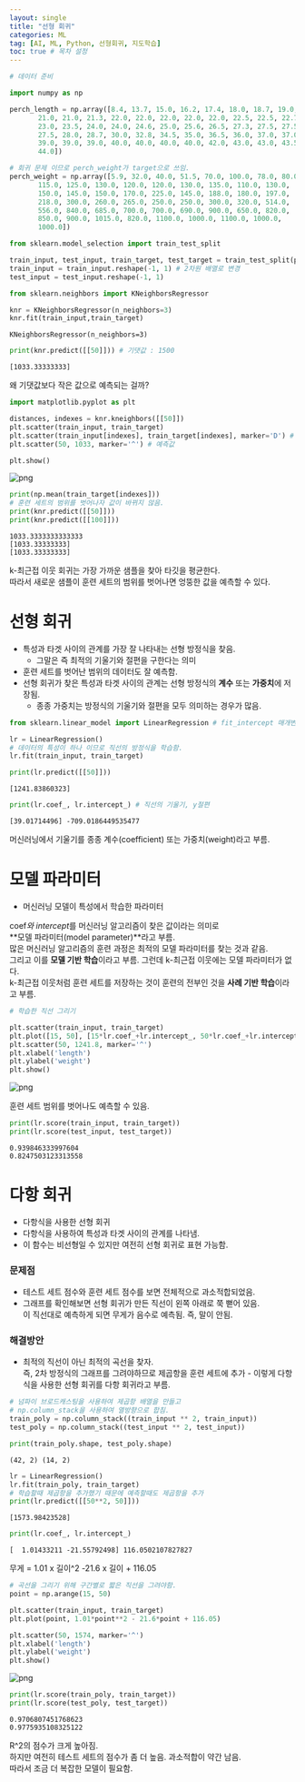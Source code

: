 ```yaml
---
layout: single
title: "선형 회귀"
categories: ML
tag: [AI, ML, Python, 선형회귀, 지도학습]
toc: true # 목차 설정
---
```


```python
# 데이터 준비

import numpy as np

perch_length = np.array([8.4, 13.7, 15.0, 16.2, 17.4, 18.0, 18.7, 19.0, 19.6, 20.0, 21.0,
       21.0, 21.0, 21.3, 22.0, 22.0, 22.0, 22.0, 22.0, 22.5, 22.5, 22.7,
       23.0, 23.5, 24.0, 24.0, 24.6, 25.0, 25.6, 26.5, 27.3, 27.5, 27.5,
       27.5, 28.0, 28.7, 30.0, 32.8, 34.5, 35.0, 36.5, 36.0, 37.0, 37.0,
       39.0, 39.0, 39.0, 40.0, 40.0, 40.0, 40.0, 42.0, 43.0, 43.0, 43.5,
       44.0])

# 회귀 문제 이므로 perch_weight가 target으로 쓰임.
perch_weight = np.array([5.9, 32.0, 40.0, 51.5, 70.0, 100.0, 78.0, 80.0, 85.0, 85.0, 110.0,
       115.0, 125.0, 130.0, 120.0, 120.0, 130.0, 135.0, 110.0, 130.0,
       150.0, 145.0, 150.0, 170.0, 225.0, 145.0, 188.0, 180.0, 197.0,
       218.0, 300.0, 260.0, 265.0, 250.0, 250.0, 300.0, 320.0, 514.0,
       556.0, 840.0, 685.0, 700.0, 700.0, 690.0, 900.0, 650.0, 820.0,
       850.0, 900.0, 1015.0, 820.0, 1100.0, 1000.0, 1100.0, 1000.0,
       1000.0])
```

```python
from sklearn.model_selection import train_test_split

train_input, test_input, train_target, test_target = train_test_split(perch_length, perch_weight, random_state=42)
train_input = train_input.reshape(-1, 1) # 2차원 배열로 변경
test_input = test_input.reshape(-1, 1)
```

```python
from sklearn.neighbors import KNeighborsRegressor

knr = KNeighborsRegressor(n_neighbors=3)
knr.fit(train_input,train_target)
```

    KNeighborsRegressor(n_neighbors=3)

```python
print(knr.predict([[50]])) # 기댓값 : 1500
```

    [1033.33333333]

왜 기댓값보다 작은 값으로 예측되는 걸까?

```python
import matplotlib.pyplot as plt

distances, indexes = knr.kneighbors([[50]])
plt.scatter(train_input, train_target)
plt.scatter(train_input[indexes], train_target[indexes], marker='D') # k개의 이웃
plt.scatter(50, 1033, marker='^') # 예측값

plt.show()
```

![png]({{site.url}}/../../assets/images/2023-04-12-linearregr/output_5_0.png)

```python
print(np.mean(train_target[indexes]))
# 훈련 세트의 범위를 벗어나자 값이 바뀌지 않음.
print(knr.predict([[50]]))
print(knr.predict([[100]]))
```

    1033.3333333333333
    [1033.33333333]
    [1033.33333333]

k-최근접 이웃 회귀는 가장 가까운 샘플을 찾아 타깃을 평균한다.  
따라서 새로운 샘플이 훈련 세트의 범위를 벗어나면 엉뚱한 값을 예측할 수 있다.

# 선형 회귀

- 특성과 타겟 사이의 관계를 가장 잘 나타내는 선형 방정식을 찾음.
  - 그말은 즉 최적의 기울기와 절편을 구한다는 의미
- 훈련 세트를 벗어난 범위의 데이터도 잘 예측함.
- 선형 회귀가 찾은 특성과 타겟 사이의 관계는 선형 방정식의 **계수** 또는 **가중치**에 저장됨.
  - 종종 가중치는 방정식의 기울기와 절편을 모두 의미하는 경우가 많음.

```python
from sklearn.linear_model import LinearRegression # fit_intercept 매개변수를 False로 지정하면 절편을 학습하지 않음.

lr = LinearRegression()
# 데이터의 특성이 하나 이므로 직선의 방정식을 학습함.
lr.fit(train_input, train_target)

print(lr.predict([[50]]))
```

    [1241.83860323]

```python
print(lr.coef_, lr.intercept_) # 직선의 기울기, y절편
```

    [39.01714496] -709.0186449535477

머신러닝에서 기울기를 종종 계수(coefficient) 또는 가중치(weight)라고 부름.

# 모델 파라미터

- 머신러닝 모델이 특성에서 학습한 파라미터

coef*와 intercept*를 머신러닝 알고리즘이 찾은 값이라는 의미로  
**모델 파라미터(model parameter)**라고 부름.  
많은 머신러닝 알고리즘의 훈련 과정은 최적의 모델 파라미터를 찾는 것과 같음.  
그리고 이를 **모델 기반 학습**이라고 부름. 그런데 k-최근접 이웃에는 모델 파라미터가 없다.  
k-최근접 이웃처럼 훈련 세트를 저장하는 것이 훈련의 전부인 것을 **사례 기반 학습**이라고 부름.

```python
# 학습한 직선 그리기

plt.scatter(train_input, train_target)
plt.plot([15, 50], [15*lr.coef_+lr.intercept_, 50*lr.coef_+lr.intercept_])
plt.scatter(50, 1241.8, marker='^')
plt.xlabel('length')
plt.ylabel('weight')
plt.show()
```

![png]({{site.url}}/../../assets/images/2023-04-12-linearregr/output_14_0.png)

훈련 세트 범위를 벗어나도 예측할 수 있음.

```python
print(lr.score(train_input, train_target))
print(lr.score(test_input, test_target))
```

    0.939846333997604
    0.8247503123313558

# 다항 회귀

- 다항식을 사용한 선형 회귀
- 다항식을 사용하여 특성과 타겟 사이의 관계를 나타냄.
- 이 함수는 비선형일 수 있지만 여전히 선형 회귀로 표현 가능함.

### 문제점

- 테스트 세트 점수와 훈련 세트 점수를 보면
  전체적으로 과소적합되었음.
- 그래프를 확인해보면 선형 회귀가 만든 직선이 왼쪽 아래로 쭉 뻗어 있음.  
  이 직선대로 예측하게 되면 무게가 음수로 예측됨. 즉, 말이 안됨.

### 해결방안

- 최적의 직선이 아닌 최적의 곡선을 찾자.  
  즉, 2차 방정식의 그래프를 그려야하므로 제곱항을 훈련 세트에 추가 - 이렇게 다항식을 사용한 선형 회귀를 다항 회귀라고 부름.

```python
# 넘파이 브로드캐스팅을 사용하여 제곱항 배열을 만들고
# np.column_stack을 사용하여 열방향으로 합침.
train_poly = np.column_stack((train_input ** 2, train_input))
test_poly = np.column_stack((test_input ** 2, test_input))
```

```python
print(train_poly.shape, test_poly.shape)
```

    (42, 2) (14, 2)

```python
lr = LinearRegression()
lr.fit(train_poly, train_target)
# 학습할때 제곱항을 추가했기 때문에 예측할때도 제곱항을 추가
print(lr.predict([[50**2, 50]]))
```

    [1573.98423528]

```python
print(lr.coef_, lr.intercept_)
```

    [  1.01433211 -21.55792498] 116.0502107827827

무게 = 1.01 x 길이^2 -21.6 x 길이 + 116.05

```python
# 곡선을 그리기 위해 구간별로 짧은 직선을 그려야함.
point = np.arange(15, 50)

plt.scatter(train_input, train_target)
plt.plot(point, 1.01*point**2 - 21.6*point + 116.05)

plt.scatter(50, 1574, marker='^')
plt.xlabel('length')
plt.ylabel('weight')
plt.show()
```

![png]({{site.url}}/../../assets/images/2023-04-12-linearregr/output_24_0.png)

```python
print(lr.score(train_poly, train_target))
print(lr.score(test_poly, test_target))
```

    0.9706807451768623
    0.9775935108325122

R^2의 점수가 크게 높아짐.  
하지만 여전히 테스트 세트의 점수가 좀 더 높음. 과소적합이 약간 남음.  
따라서 조금 더 복잡한 모델이 필요함.
